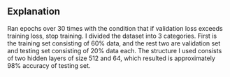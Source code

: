 ## Explanation
Ran epochs over 30 times with the condition that if validation loss exceeds training loss, stop training. I divided the dataset into 3 categories. First is the training set consisting of 60% data, and the rest two are validation set and testing set consisting of 20% data each. The structure I used consists of two hidden layers of size 512 and 64, which resulted is approximately 98% accuracy of testing set.
